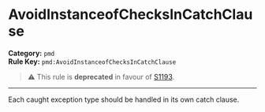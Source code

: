 # AvoidInstanceofChecksInCatchClause
**Category:** `pmd`<br/>
**Rule Key:** `pmd:AvoidInstanceofChecksInCatchClause`<br/>
> :warning: This rule is **deprecated** in favour of [S1193](https://rules.sonarsource.com/java/RSPEC-1193).

-----

Each caught exception type should be handled in its own catch clause.
